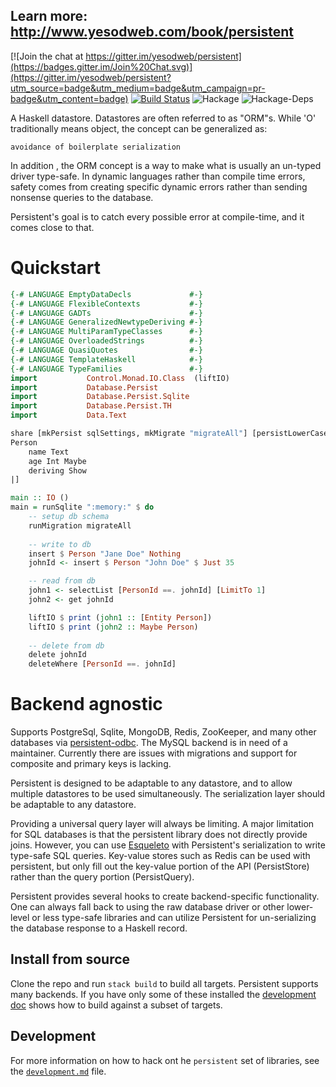 ## Learn more: http://www.yesodweb.com/book/persistent

[![Join the chat at https://gitter.im/yesodweb/persistent](https://badges.gitter.im/Join%20Chat.svg)](https://gitter.im/yesodweb/persistent?utm_source=badge&utm_medium=badge&utm_campaign=pr-badge&utm_content=badge) [![Build Status](https://travis-ci.org/yesodweb/persistent.svg?branch=master)](https://travis-ci.org/yesodweb/persistent) ![Hackage](https://img.shields.io/hackage/v/persistent.svg) ![Hackage-Deps](https://img.shields.io/hackage-deps/v/persistent.svg)

A Haskell datastore. Datastores are often referred to as "ORM"s. While 'O' traditionally means object, the concept can be generalized as:

    avoidance of boilerplate serialization

In addition , the ORM concept is a way to make what is usually an un-typed driver type-safe.
In dynamic languages rather than compile time errors, safety comes from creating specific dynamic errors rather than sending nonsense queries to the database.

Persistent's goal is to catch every possible error at compile-time, and it comes close to that.

# Quickstart

```haskell
{-# LANGUAGE EmptyDataDecls             #-}
{-# LANGUAGE FlexibleContexts           #-}
{-# LANGUAGE GADTs                      #-}
{-# LANGUAGE GeneralizedNewtypeDeriving #-}
{-# LANGUAGE MultiParamTypeClasses      #-}
{-# LANGUAGE OverloadedStrings          #-}
{-# LANGUAGE QuasiQuotes                #-}
{-# LANGUAGE TemplateHaskell            #-}
{-# LANGUAGE TypeFamilies               #-}
import           Control.Monad.IO.Class  (liftIO)
import           Database.Persist
import           Database.Persist.Sqlite
import           Database.Persist.TH
import           Data.Text

share [mkPersist sqlSettings, mkMigrate "migrateAll"] [persistLowerCase|
Person
    name Text
    age Int Maybe
    deriving Show
|]

main :: IO ()
main = runSqlite ":memory:" $ do
    -- setup db schema
    runMigration migrateAll
    
    -- write to db
    insert $ Person "Jane Doe" Nothing
    johnId <- insert $ Person "John Doe" $ Just 35

    -- read from db
    john1 <- selectList [PersonId ==. johnId] [LimitTo 1]
    john2 <- get johnId

    liftIO $ print (john1 :: [Entity Person])
    liftIO $ print (john2 :: Maybe Person)
    
    -- delete from db
    delete johnId
    deleteWhere [PersonId ==. johnId]
```

# Backend agnostic

Supports PostgreSql, Sqlite, MongoDB, Redis, ZooKeeper, and many other databases via [persistent-odbc](https://github.com/gbwey/persistent-odbc).
The MySQL backend is in need of a maintainer. Currently there are issues with migrations and support for composite and primary keys is lacking.

Persistent is designed to be adaptable to any datastore, and to allow multiple datastores to be used simultaneously.
The serialization layer should be adaptable to any datastore.

Providing a universal query layer will always be limiting.
A major limitation for SQL databases is that the persistent library does not directly provide joins.
However, you can use [Esqueleto](http://hackage.haskell.org/package/esqueleto) with Persistent's serialization to write type-safe SQL queries.
Key-value stores such as Redis can be used with persistent, but only fill out the key-value portion of the API (PersistStore) rather than the query portion (PersistQuery).

Persistent provides several hooks to create backend-specific functionality.
One can always fall back to using the raw database driver or other lower-level or less type-safe libraries and can utilize Persistent for un-serializing the database response to a Haskell record.


## Install from source

Clone the repo and run `stack build` to build all targets. Persistent
supports many backends. If you have only some of these installed the
[development doc](development.md) shows how to build against a subset of
targets.

## Development

For more information on how to hack ont he `persistent` set of libraries, see
the [`development.md`](development.md) file.
